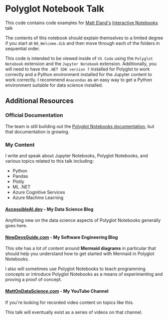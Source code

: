 # Polyglot Notebook Talk
This code contains code examples for [Matt Eland's](https://MattEland.dev) [Interactive Notebooks](https://stirtrek.com/speakers/2023/Matt-Eland.html#abstract) talk

The contents of this notebook should explain themselves to a limited degree if you start at `00_Welcome.dib` and then move through each of the folders in sequential order.

This code is intended to be viewed inside of `VS Code` using the `Polyglot Notebook` extension and the `Jupyter Notebook` extension. Additionally, you will need to have the `.NET SDK version 7` installed for Polyglot to work correctly and a Python environment installed for the Jupyter content to work correctly. I recommend `Anacondas` as an easy way to get a Python environment suitable for data science installed.

## Additional Resources

### Official Documentation

The team is still building out the [Polyglot Notebooks documentation](https://github.com/dotnet/interactive/blob/main/docs), but that documentation is growing.

### My Content

I write and speak about Jupyter Notebooks, Polyglot Notebooks, and various topics related to this talk including:

- Python
- Pandas
- Plotly
- ML .NET
- Azure Cognitive Services
- Azure Machine Learning

#### [AccessibleAI.dev](https://AccessibleAI.dev) - My Data Science Blog

Anything new on the data science aspects of Polyglot Notebooks generally goes here.

#### [NewDevsGuide.com](https://NewDevsGuide.com) - My Software Engineering Blog

This site has a lot of content around **Mermaid diagrams** in particular that should help you understand how to get started with Mermaid in Polyglot Notebooks.

I also will sometimes use Polyglot Notebooks to teach programming concepts or introduce Polyglot Notebooks as a means of experimenting and proving a proof of concept.

#### [MattOnDataScience.com](https://MattOnDataScience.com) - My YouTube Channel

If you're looking for recorded video content on topics like this.

This talk will eventually exist as a series of videos on that channel.
